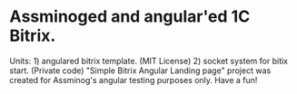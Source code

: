 # Аssminoged and angular'ed 1C Bitrix.
Units: 
     1) angulared bitrix template. (MIT License)
     2) socket system for bitix start. (Private code)
"Simple Bitrix Angular Landing page" project was created for Assminog's angular testing purposes only.
Have a fun!
